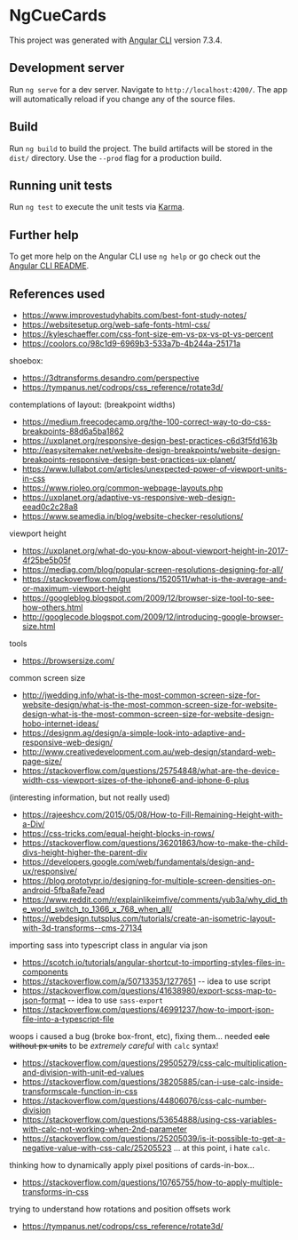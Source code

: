 # NgCueCards

This project was generated with [Angular CLI](https://github.com/angular/angular-cli) version 7.3.4.

## Development server

Run `ng serve` for a dev server. Navigate to `http://localhost:4200/`. The app will automatically reload if you change any of the source files.

## Build

Run `ng build` to build the project. The build artifacts will be stored in the `dist/` directory. Use the `--prod` flag for a production build.

## Running unit tests

Run `ng test` to execute the unit tests via [Karma](https://karma-runner.github.io).

## Further help

To get more help on the Angular CLI use `ng help` or go check out the [Angular CLI README](https://github.com/angular/angular-cli/blob/master/README.md).



## References used

- https://www.improvestudyhabits.com/best-font-study-notes/
- https://websitesetup.org/web-safe-fonts-html-css/
- https://kyleschaeffer.com/css-font-size-em-vs-px-vs-pt-vs-percent
- https://coolors.co/98c1d9-6969b3-533a7b-4b244a-25171a

shoebox:
- https://3dtransforms.desandro.com/perspective
- https://tympanus.net/codrops/css_reference/rotate3d/

contemplations of layout:
(breakpoint widths)
- https://medium.freecodecamp.org/the-100-correct-way-to-do-css-breakpoints-88d6a5ba1862
- https://uxplanet.org/responsive-design-best-practices-c6d3f5fd163b
- http://easysitemaker.net/website-design-breakpoints/website-design-breakpoints-responsive-design-best-practices-ux-planet/
- https://www.lullabot.com/articles/unexpected-power-of-viewport-units-in-css
- https://www.rioleo.org/common-webpage-layouts.php
- https://uxplanet.org/adaptive-vs-responsive-web-design-eead0c2c28a8
- https://www.seamedia.in/blog/website-checker-resolutions/


viewport height
- https://uxplanet.org/what-do-you-know-about-viewport-height-in-2017-4f25be5b05f
- https://mediag.com/blog/popular-screen-resolutions-designing-for-all/
- https://stackoverflow.com/questions/1520511/what-is-the-average-and-or-maximum-viewport-height
- https://googleblog.blogspot.com/2009/12/browser-size-tool-to-see-how-others.html
- http://googlecode.blogspot.com/2009/12/introducing-google-browser-size.html

tools
- https://browsersize.com/

common screen size
- http://jwedding.info/what-is-the-most-common-screen-size-for-website-design/what-is-the-most-common-screen-size-for-website-design-what-is-the-most-common-screen-size-for-website-design-hobo-internet-ideas/
- https://designm.ag/design/a-simple-look-into-adaptive-and-responsive-web-design/
- http://www.creativedevelopment.com.au/web-design/standard-web-page-size/
- https://stackoverflow.com/questions/25754848/what-are-the-device-width-css-viewport-sizes-of-the-iphone6-and-iphone-6-plus



(interesting information, but not really used)
- https://rajeeshcv.com/2015/05/08/How-to-Fill-Remaining-Height-with-a-Div/
- https://css-tricks.com/equal-height-blocks-in-rows/
- https://stackoverflow.com/questions/36201863/how-to-make-the-child-divs-height-higher-the-parent-div
- https://developers.google.com/web/fundamentals/design-and-ux/responsive/
- https://blog.prototypr.io/designing-for-multiple-screen-densities-on-android-5fba8afe7ead
- https://www.reddit.com/r/explainlikeimfive/comments/yub3a/why_did_the_world_switch_to_1366_x_768_when_all/
- https://webdesign.tutsplus.com/tutorials/create-an-isometric-layout-with-3d-transforms--cms-27134


importing sass into typescript class in angular via json
- https://scotch.io/tutorials/angular-shortcut-to-importing-styles-files-in-components
- https://stackoverflow.com/a/50713353/1277651 -- idea to use script 
- https://stackoverflow.com/questions/41638980/export-scss-map-to-json-format -- idea to use `sass-export` 
- https://stackoverflow.com/questions/46991237/how-to-import-json-file-into-a-typescript-file

woops i caused a bug (broke box-front, etc), fixing them... needed ~~calc without px units~~ to be _extremely careful_ with `calc` syntax!
- https://stackoverflow.com/questions/29505279/css-calc-multiplication-and-division-with-unit-ed-values
- https://stackoverflow.com/questions/38205885/can-i-use-calc-inside-transformscale-function-in-css
- https://stackoverflow.com/questions/44806076/css-calc-number-division
- https://stackoverflow.com/questions/53654888/using-css-variables-with-calc-not-working-when-2nd-parameter
- https://stackoverflow.com/questions/25205039/is-it-possible-to-get-a-negative-value-with-css-calc/25205523 ... at this point, i hate `calc`.

thinking how to dynamically apply pixel positions of cards-in-box...
- https://stackoverflow.com/questions/10765755/how-to-apply-multiple-transforms-in-css

trying to understand how rotations and position offsets work
- https://tympanus.net/codrops/css_reference/rotate3d/